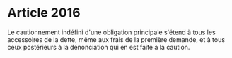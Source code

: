 # Article 2016

Le cautionnement indéfini d'une obligation principale s'étend à tous les accessoires de la dette, même aux frais de la première demande, et à tous ceux postérieurs à la dénonciation qui en est faite à la caution.
